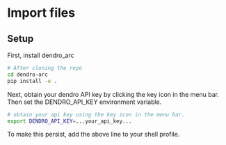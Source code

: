 # Import files

## Setup

First, install dendro_arc

```bash
# After cloning the repo
cd dendro-arc
pip install -e .
```

Next, obtain your dendro API key by clicking the key icon in the menu bar. Then set the DENDRO_API_KEY environment variable.

```bash
# obtain your api key using the key icon in the menu bar.
export DENDRO_API_KEY=...your_api_key...
```

To make this persist, add the above line to your shell profile.

